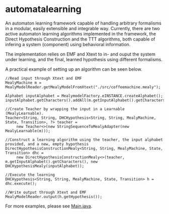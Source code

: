# automatalearning
An automaton learning framework capable of handling arbitrary formalisms in a modular, easily extensible and integrable way. Currently, there are two active automaton learning algorithms implemented in the framework, the Direct Hypothesis Construction and the TTT algorithms, both capable of infering a system (component) using behavioral information.

The implementation relies on EMF and Xtext to in- and ouput the system under learning, and the final, learned hypothesis using different formalisms.

A practical example of setting up an algorithm can be seen below.

```
//Read input through Xtext and EMF
MealyMachine m = MealyModelReader.getMealyModelFromXtext("./src/coffeemachine.mealy");
		
Alphabet inputAlphabet = MealymodelFactory.eINSTANCE.createAlphabet();
inputAlphabet.getCharacters().addAll(m.getInputAlphabet().getCharacters());

//Create Teacher by wrapping the input in a Learnable (MealyLearnable).
Teacher<String, String, DHCHypothesis<String, String, MealyMachine, State, Transition>, ?> teacher = 
     new Teacher<>(new StringSequenceToMealyAdapter(new MealyLearnable(m)));
     
//Construct a learning algorithm using the teacher, the input alphabet provided, and a new, empty hypothesis
DirectHypothesisConstructionMealy<String, String, MealyMachine, State, Transition> dhc = 
     new DirectHypothesisConstructionMealy<>(teacher, m.getInputAlphabet().getCharacters(), new DHCHypothesisMealy(inputAlphabet));

//Execute the learning
DHCHypothesis<String, String, MealyMachine, State, Transition> h = dhc.execute();

//Write output through Xtext and EMF
MealyModelReader.output(h.getHypothesis());

```

For more examples, please see [Main.java](src/hu/bme/mit/automatalearning/Main.java).

